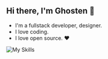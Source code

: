## Hi there, I'm Ghosten 👋

- I'm a fullstack developer, designer.
- I love coding.
- I love open source. ❤️

![My Skills](https://skillicons.dev/icons?perline=14&i=angular,apple,bootstrap,css,dart,docker,electron,figma,flutter,git,github,githubactions,html,idea,ai,js,kotlin,linux,md,mysql,nginx,nodejs,ps,postman,reactivex,redis,regex,rust,sass,sqlite,svg,swift,tauri,threejs,ts,ubuntu,vite,vscode,vue,wasm,windows,yarn)
<!--
**GhostenEditor/GhostenEditor** is a ✨ _special_ ✨ repository because its `README.md` (this file) appears on your GitHub profile.

Here are some ideas to get you started:

- 🔭 I’m currently working on ...
- 🌱 I’m currently learning ...
- 👯 I’m looking to collaborate on ...
- 🤔 I’m looking for help with ...
- 💬 Ask me about ...
- 📫 How to reach me: ...
- 😄 Pronouns: ...
- ⚡ Fun fact: ...
-->
